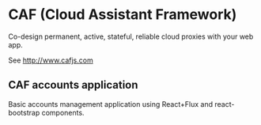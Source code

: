 # CAF (Cloud Assistant Framework)

Co-design permanent, active, stateful, reliable cloud proxies with your web app.

See http://www.cafjs.com 

## CAF accounts application

Basic accounts management application using React+Flux and react-bootstrap components.


